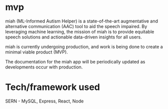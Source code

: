 # mvp

miah (ML-Informed Autism Helper) is a state-of-the-art augmentative and alternative communication (AAC) tool to aid the speech impaired. By leveraging machine learning, the mission of miah is to provide equitable speech solutions and actionable data-driven insights for all users.

miah is currently undergoing production, and work is being done to create a minimal viable product (MVP).

The documentation for the miah app will be periodically updated as developments occur with production.

# Tech/framework used

SERN - MySQL, Express, React, Node
